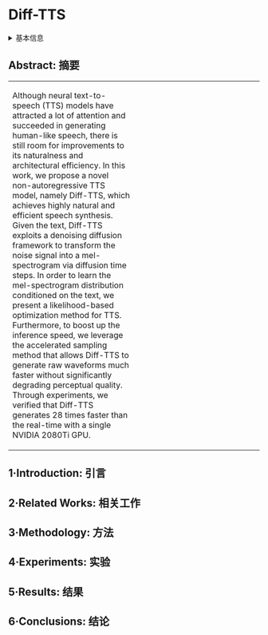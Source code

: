 # Diff-TTS

<details>
<summary>基本信息</summary>

- 标题: "Diff-TTS: A Denoising Diffusion Model for Text-to-Speech"
- 作者:
  - 01 Myeonghun Jeong,
  - 02 Hyeongju Kim,
  - 03 Sung Jun Cheon,
  - 04 Byoung Jin Choi,
  - 05 Nam Soo Kim
- 链接:
  - [ArXiv](https://arxiv.org/abs/2104.01409)
  - [Publication](https://doi.org/10.21437/Interspeech.2021-469)
  - [Github]
  - [Demo](https://jmhxxi.github.io/Diff-TTS-demo/index.html)
- 文件:
  - [ArXiv](_PDF/2104.01409v1__Diff-TTS__A_Denoising_Diffusion_Model_for_Text-to-Speech.pdf)
  - [Publication](_PDF/2104.01409p0__Diff-TTS__InterSpeech2021.pdf)

</details>

## Abstract: 摘要

<table>
<tr>
<td width="50%">

Although neural text-to-speech (TTS) models have attracted a lot of attention and succeeded in generating human-like speech, there is still room for improvements to its naturalness and architectural efficiency.
In this work, we propose a novel non-autoregressive TTS model, namely Diff-TTS, which achieves highly natural and efficient speech synthesis.
Given the text, Diff-TTS exploits a denoising diffusion framework to transform the noise signal into a mel-spectrogram via diffusion time steps.
In order to learn the mel-spectrogram distribution conditioned on the text, we present a likelihood-based optimization method for TTS.
Furthermore, to boost up the inference speed, we leverage the accelerated sampling method that allows Diff-TTS to generate raw waveforms much faster without significantly degrading perceptual quality.
Through experiments, we verified that Diff-TTS generates 28 times faster than the real-time with a single NVIDIA 2080Ti GPU.

</td>
<td>

</td>
</tr>
</table>

## 1·Introduction: 引言

## 2·Related Works: 相关工作

## 3·Methodology: 方法

## 4·Experiments: 实验

## 5·Results: 结果

## 6·Conclusions: 结论